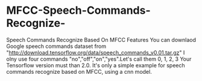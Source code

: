 # MFCC-Speech-Commands-Recognize-
Speech Commands Recognize Based On MFCC Features
You can downlaod Google speech commands dataset from "http://download.tensorflow.org/data/speech_commands_v0.01.tar.gz"
I olny use four commands "no","off","on","yes".Let's call them 0, 1, 2, 3
Your Tensorflow version must than 2.0.
It's only a simple example for speech commands recognize based on MFCC, using a cnn model.

